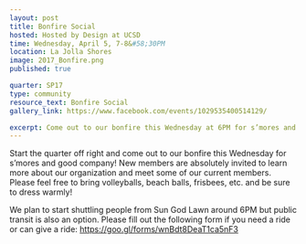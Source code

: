 ```yaml
---
layout: post
title: Bonfire Social
hosted: Hosted by Design at UCSD
time: Wednesday, April 5, 7-8&#58;30PM
location: La Jolla Shores
image: 2017_Bonfire.png
published: true

quarter: SP17
type: community
resource_text: Bonfire Social
gallery_link: https://www.facebook.com/events/1029535400514129/

excerpt: Come out to our bonfire this Wednesday at 6PM for s’mores and good company! We look forward to seeing both new and old faces!
---
```

Start the quarter off right and come out to our bonfire this Wednesday for s’mores and good company!  New members are absolutely invited to learn more about our organization and meet some of our current members.  Please feel free to bring volleyballs, beach balls, frisbees, etc. and be sure to dress warmly!

We plan to start shuttling people from Sun God Lawn around 6PM but public transit is also an option.  Please fill out the following form if you need a ride or can give a ride: https://goo.gl/forms/wnBdt8DeaT1ca5nF3

